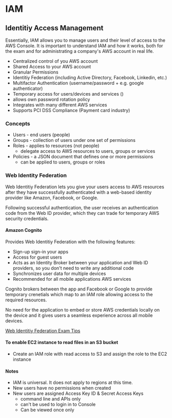 # IAM
## Identitiy Access Management

Essentially, IAM allows you to manage users and their level of access to the AWS Console. It is important to understand IAM and how it works, both for the exam and for administrating a company's AWS account in real life.

* Centralized control of you AWS account
* Shared Access to your AWS account
* Granular Permissions
* Identitiy Federation (including Active Directory, Facebook, Linkedin, etc.)
* Multifactor Authentication (username/password + e.g. google authenticator)
* Temporary access for users/devices and services ()
* allows own password rotation policy
* Integrates with many different AWS services
* Supports PCI DSS Compliance (Payment card industry)

### Concepts
* Users - end users (people)
* Groups - collection of users under one set of permissions
* Roles - applies to resources (not people)
  * delegate access to AWS resources to users, groups or services
* Policies - a JSON document that defines one or more permissions
  * can be applied to users, groups or roles

### Web Identity Federation
Web Identitiy Federation lets you give your users access to AWS resources after they have successfully authenticated with a web-based identity provider like Amazon, Facebook, or Google.

Following successful authentication, the user receives an authentication code from the Web ID provider, which they can trade for temporary AWS security credentials.

#### Amazon Cognito
Provides Web Identitiy Federation with the following features:
* Sign-up sign-in your apps
* Access for guest users
* Acts as an Identity Broker between your application and Web ID providers, so you don't need to write any additional code
* Synchronizes user data for multiple devices
* Recommended for all mobile applications AWS services

Cognito brokers between the app and Facebook or Google to provide temporary crenetials which map to an IAM role allowing access to the required resources.

No need for the application to embed or store AWS credentials locally on the device and it gives users a seamless experience across all mobile devices.

[Web Identitiy Federation Exam Tips](exam_tips.md)

#### To enable EC2 instance to read files in an S3 bucket
* Create an IAM role with read access to S3 and assign the role to the EC2 instance

#### Notes
* IAM is universal. It does not apply to regions at this time.
* New users have no permissions when created
* New users are assigned Access Key ID & Secret Access Keys 
  * command line and APIs only
  * can't be used to login in to Console
  * Can be viewed once only 
